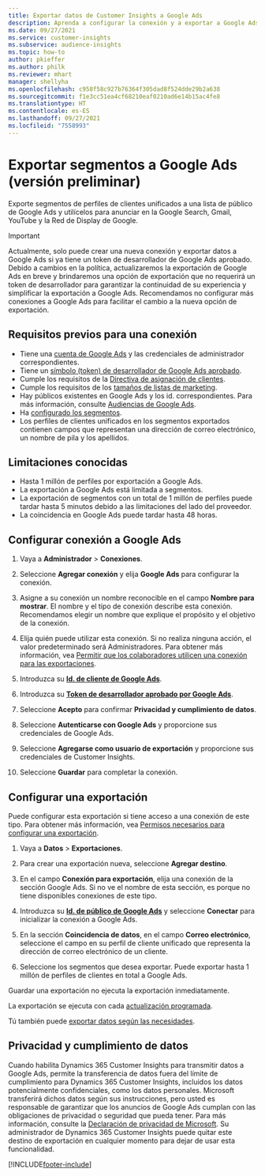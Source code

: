 ```yaml
---
title: Exportar datos de Customer Insights a Google Ads
description: Aprenda a configurar la conexión y a exportar a Google Ads.
ms.date: 09/27/2021
ms.service: customer-insights
ms.subservice: audience-insights
ms.topic: how-to
author: pkieffer
ms.author: philk
ms.reviewer: mhart
manager: shellyha
ms.openlocfilehash: c958f58c927b76364f305dad8f524dde29b2a638
ms.sourcegitcommit: f1e3cc51ea4cf68210eaf0210ad6e14b15ac4fe8
ms.translationtype: HT
ms.contentlocale: es-ES
ms.lasthandoff: 09/27/2021
ms.locfileid: "7558993"
---
```

# <a name="export-segments-to-google-ads-preview"></a>Exportar segmentos a Google Ads (versión preliminar)

Exporte segmentos de perfiles de clientes unificados a una lista de público de Google Ads y utilícelos para anunciar en la Google Search, Gmail, YouTube y la Red de Display de Google. 

> [!IMPORTANT]
> Actualmente, solo puede crear una nueva conexión y exportar datos a Google Ads si ya tiene un token de desarrollador de Google Ads aprobado. Debido a cambios en la política, actualizaremos la exportación de Google Ads en breve y brindaremos una opción de exportación que no requerirá un token de desarrollador para garantizar la continuidad de su experiencia y simplificar la exportación a Google Ads. Recomendamos no configurar más conexiones a Google Ads para facilitar el cambio a la nueva opción de exportación.

## <a name="prerequisites-for-connection"></a>Requisitos previos para una conexión

-   Tiene una [cuenta de Google Ads](https://ads.google.com/) y las credenciales de administrador correspondientes.
-   Tiene un [símbolo (token) de desarrollador de Google Ads aprobado](https://developers.google.com/google-ads/api/docs/first-call/dev-token). 
-   Cumple los requisitos de la [Directiva de asignación de clientes](https://support.google.com/adspolicy/answer/6299717).
-   Cumple los requisitos de los [tamaños de listas de marketing](https://support.google.com/google-ads/answer/7558048).
-   Hay públicos existentes en Google Ads y los id. correspondientes. Para más información, consulte [Audiencias de Google Ads](https://support.google.com/google-ads/answer/7558048?hl=en#:~:text=Audience%20lists%20is%20a%20section,Display%20Network%20through%20remarketing%20campaigns.).
-   Ha [configurado los segmentos](segments.md).
-   Los perfiles de clientes unificados en los segmentos exportados contienen campos que representan una dirección de correo electrónico, un nombre de pila y los apellidos.

## <a name="known-limitations"></a>Limitaciones conocidas

- Hasta 1 millón de perfiles por exportación a Google Ads.
- La exportación a Google Ads está limitada a segmentos.
- La exportación de segmentos con un total de 1 millón de perfiles puede tardar hasta 5 minutos debido a las limitaciones del lado del proveedor. 
- La coincidencia en Google Ads puede tardar hasta 48 horas.

## <a name="set-up-connection-to-google-ads"></a>Configurar conexión a Google Ads

1. Vaya a **Administrador** > **Conexiones**.

1. Seleccione **Agregar conexión** y elija **Google Ads** para configurar la conexión.

1. Asigne a su conexión un nombre reconocible en el campo **Nombre para mostrar**. El nombre y el tipo de conexión describe esta conexión. Recomendamos elegir un nombre que explique el propósito y el objetivo de la conexión.

1. Elija quién puede utilizar esta conexión. Si no realiza ninguna acción, el valor predeterminado será Administradores. Para obtener más información, vea [Permitir que los colaboradores utilicen una conexión para las exportaciones](connections.md#allow-contributors-to-use-a-connection-for-exports).

1. Introduzca su **[Id. de cliente de Google Ads](https://support.google.com/google-ads/answer/1704344)**.

1. Introduzca su **[Token de desarrollador aprobado por Google Ads](https://developers.google.com/google-ads/api/docs/first-call/dev-token)**.

1. Seleccione **Acepto** para confirmar **Privacidad y cumplimiento de datos**.

1. Seleccione **Autenticarse con Google Ads** y proporcione sus credenciales de Google Ads.

1. Seleccione **Agregarse como usuario de exportación** y proporcione sus credenciales de Customer Insights.

1. Seleccione **Guardar** para completar la conexión. 

## <a name="configure-an-export"></a>Configurar una exportación

Puede configurar esta exportación si tiene acceso a una conexión de este tipo. Para obtener más información, vea [Permisos necesarios para configurar una exportación](export-destinations.md#set-up-a-new-export).

1. Vaya a **Datos** > **Exportaciones**.

1. Para crear una exportación nueva, seleccione **Agregar destino**.

1. En el campo **Conexión para exportación**, elija una conexión de la sección Google Ads. Si no ve el nombre de esta sección, es porque no tiene disponibles conexiones de este tipo.

1. Introduzca su **[Id. de público de Google Ads](https://support.google.com/google-ads/answer/7558048?hl=en#:~:text=Audience%20lists%20is%20a%20section,Display%20Network%20through%20remarketing%20campaigns.)** y seleccione **Conectar** para inicializar la conexión a Google Ads.

1. En la sección **Coincidencia de datos**, en el campo **Correo electrónico**, seleccione el campo en su perfil de cliente unificado que representa la dirección de correo electrónico de un cliente.

1. Seleccione los segmentos que desea exportar. Puede exportar hasta 1 millón de perfiles de clientes en total a Google Ads.

Guardar una exportación no ejecuta la exportación inmediatamente.

La exportación se ejecuta con cada [actualización programada](system.md#schedule-tab). 

Tú también puede [exportar datos según las necesidades](export-destinations.md#run-exports-on-demand). 

## <a name="data-privacy-and-compliance"></a>Privacidad y cumplimiento de datos

Cuando habilita Dynamics 365 Customer Insights para transmitir datos a Google Ads, permite la transferencia de datos fuera del límite de cumplimiento para Dynamics 365 Customer Insights, incluidos los datos potencialmente confidenciales, como los datos personales. Microsoft transferirá dichos datos según sus instrucciones, pero usted es responsable de garantizar que los anuncios de Google Ads cumplan con las obligaciones de privacidad o seguridad que pueda tener. Para más información, consulte la [Declaración de privacidad de Microsoft](https://go.microsoft.com/fwlink/?linkid=396732).
Su administrador de Dynamics 365 Customer Insights puede quitar este destino de exportación en cualquier momento para dejar de usar esta funcionalidad.


[!INCLUDE[footer-include](../includes/footer-banner.md)]

